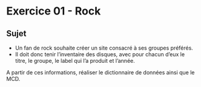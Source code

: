 # Exercice 01 - Rock

## Sujet

- Un fan de rock souhaite créer un site consacré à ses groupes préférés.
- Il doit donc tenir l’inventaire des disques, avec pour chacun d’eux le titre, le groupe, le label qui l’a produit et l’année.

A partir de ces informations, réaliser le dictionnaire de données ainsi que le MCD.
